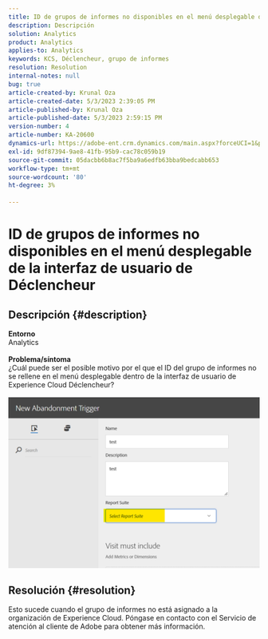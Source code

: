 ```yaml
---
title: ID de grupos de informes no disponibles en el menú desplegable de la interfaz de usuario de Déclencheur
description: Descripción
solution: Analytics
product: Analytics
applies-to: Analytics
keywords: KCS, Déclencheur, grupo de informes
resolution: Resolution
internal-notes: null
bug: true
article-created-by: Krunal Oza
article-created-date: 5/3/2023 2:39:05 PM
article-published-by: Krunal Oza
article-published-date: 5/3/2023 2:59:15 PM
version-number: 4
article-number: KA-20600
dynamics-url: https://adobe-ent.crm.dynamics.com/main.aspx?forceUCI=1&pagetype=entityrecord&etn=knowledgearticle&id=1cb8f33f-c0e9-ed11-a7c6-6045bd006b4b
exl-id: 9df87394-9ae8-41fb-95b9-cac78c059b19
source-git-commit: 05dacbb6b8ac7f5ba9a6edfb63bba9bedcabb653
workflow-type: tm+mt
source-wordcount: '80'
ht-degree: 3%

---
```


# ID de grupos de informes no disponibles en el menú desplegable de la interfaz de usuario de Déclencheur

## Descripción {#description}

<b>Entorno</b><br>Analytics<br> <br><b>Problema/síntoma</b><br>¿Cuál puede ser el posible motivo por el que el ID del grupo de informes no se rellene en el menú desplegable dentro de la interfaz de usuario de Experience Cloud Déclencheur?

![](assets/___20b8f33f-c0e9-ed11-a7c6-6045bd006b4b___.png)

## Resolución {#resolution}

Esto sucede cuando el grupo de informes no está asignado a la organización de Experience Cloud. Póngase en contacto con el Servicio de atención al cliente de Adobe para obtener más información.

<br>
